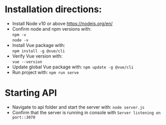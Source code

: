 # Installation directions: 
- Install Node v10 or above https://nodejs.org/en/
- Confirm node and npm versions with:  
`npm -v`  
`node -v`  
- Install Vue package with:  
`npm install -g @vue/cli`
- Verify Vue version with:  
`vue --version`
- Update global Vue package with: 
`npm update -g @vue/cli`
- Run project with:
`npm run serve`

# Starting API 
- Navigate to api folder and start the server with:
`node server.js`  
- Confirm that the server is running in console with `Server listening on port::3070`  